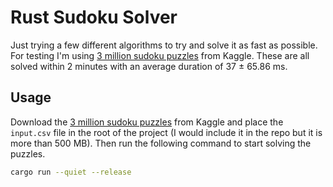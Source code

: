# Rust Sudoku Solver
Just trying a few different algorithms to try and solve it as fast as possible.
For testing I'm using [3 million sudoku puzzles](https://www.kaggle.com/datasets/radcliffe/3-million-sudoku-puzzles-with-ratings/data) from Kaggle. These are all solved within 2 minutes with an average duration of 37 ± 65.86 ms.

## Usage
Download the [3 million sudoku puzzles](https://www.kaggle.com/datasets/radcliffe/3-million-sudoku-puzzles-with-ratings/data) from Kaggle and place the `input.csv` file in the root of the project (I would include it in the repo but it is more than 500 MB). Then run the following command to start solving the puzzles.
```bash
cargo run --quiet --release
```